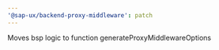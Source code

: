 ```yaml
---
'@sap-ux/backend-proxy-middleware': patch
---
```


Moves bsp logic to function generateProxyMiddlewareOptions
